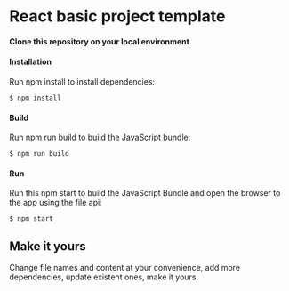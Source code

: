 React basic project template
============================

#### Clone this repository on your local environment

#### Installation
Run npm install to install dependencies:
```
$ npm install
```

#### Build
Run npm run build to build the JavaScript bundle:
```
$ npm run build
```

#### Run
Run this npm start to build the JavaScript Bundle and open the browser to the app using the file api:
```
$ npm start
```

Make it yours
-------------

Change file names and content at your convenience, add more dependencies, update existent ones, make it yours.